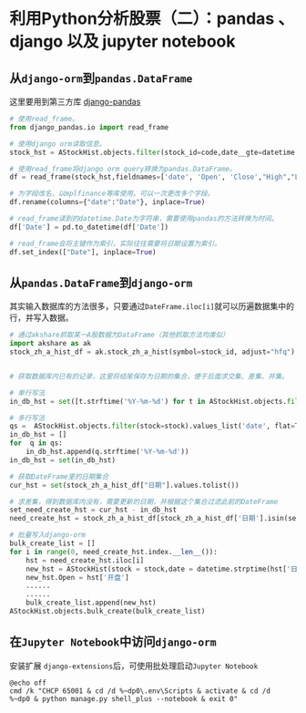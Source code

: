 [comment]: # (Copyright 2022 github.com/liantian-cn)

[comment]: # (Released under Attribution-NonCommercial-ShareAlike 4.0 International)

[comment]: # (email liantian.me+code@gmail.com)

# 利用Python分析股票（二）：pandas 、django 以及 jupyter notebook


## 从`django-orm`到`pandas.DataFrame`

这里要用到第三方库
[django-pandas](https://github.com/chrisdev/django-pandas)

``` python
# 使用read_frame。
from django_pandas.io import read_frame

# 使用django orm读取信息。
stock_hst = AStockHist.objects.filter(stock_id=code,date__gte=datetime.date(2021, 1, 1)).order_by("date").all()

# 使用read_frame将django orm query转换为pandas.DataFrame。
df = read_frame(stock_hst,fieldnames=['date', 'Open', 'Close',"High","Low","Volume"])

# 为字段改名，以mplfinance等库使用。可以一次更改多个字段。
df.rename(columns={"date":"Date"}, inplace=True)

# read_frame读到的datetime.Date为字符串，需要使用pandas的方法转换为时间。
df['Date'] = pd.to_datetime(df['Date'])

# read_frame会将主键作为索引，实际往往需要将日期设置为索引。
df.set_index(["Date"], inplace=True)
```

## 从`pandas.DataFrame`到`django-orm`

其实输入数据库的方法很多，只要通过`DateFrame.iloc[i]`就可以历遍数据集中的行，并写入数据。

``` python
# 通过akshare抓取某一A股数据为DataFrame（其他抓取方法均类似）
import akshare as ak
stock_zh_a_hist_df = ak.stock_zh_a_hist(symbol=stock_id, adjust="hfq")


# 获取数据库内已有的记录，这里将结尾保存为日期的集合，便于后面求交集、差集、并集。

# 单行写法
in_db_hst = set([t.strftime('%Y-%m-%d') for t in AStockHist.objects.filter(stock=stock).values_list('date', flat=True)])

# 多行写法
qs =  AStockHist.objects.filter(stock=stock).values_list('date', flat=True)
in_db_hst = []
for  q in qs:
    in_db_hst.append(q.strftime('%Y-%m-%d'))
in_db_hst = set(in_db_hst)

# 获取DateFrame里的日期集合
cur_hst = set(stock_zh_a_hist_df["日期"].values.tolist())

# 求差集，得到数据库内没有，需要更新的日期，并根据这个集合过滤此前的DateFrame
set_need_create_hst = cur_hst - in_db_hst
need_create_hst = stock_zh_a_hist_df[stock_zh_a_hist_df['日期'].isin(set_need_create_hst)]

# 批量写入django-orm
bulk_create_list = []
for i in range(0, need_create_hst.index.__len__()):
    hst = need_create_hst.iloc[i]
    new_hst = AStockHist(stock = stock,date = datetime.strptime(hst['日期'], '%Y-%m-%d').date())
    new_hst.Open = hst['开盘']
    ......
    ......
    bulk_create_list.append(new_hst)
AStockHist.objects.bulk_create(bulk_create_list)
```

## 在`Jupyter Notebook`中访问`django-orm`

安装扩展 `django-extensions`后，可使用批处理启动`Jupyter Notebook`

``` batch
@echo off
cmd /k "CHCP 65001 & cd /d %~dp0\.env\Scripts & activate & cd /d  %~dp0 & python manage.py shell_plus --notebook & exit 0"
```
